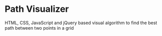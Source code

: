 <h1>Path Visualizer</h1>
<p style="font-size=32px">HTML, CSS, JavaScript and jQuery based visual algorithm to find the best path between two points in a grid</p>
